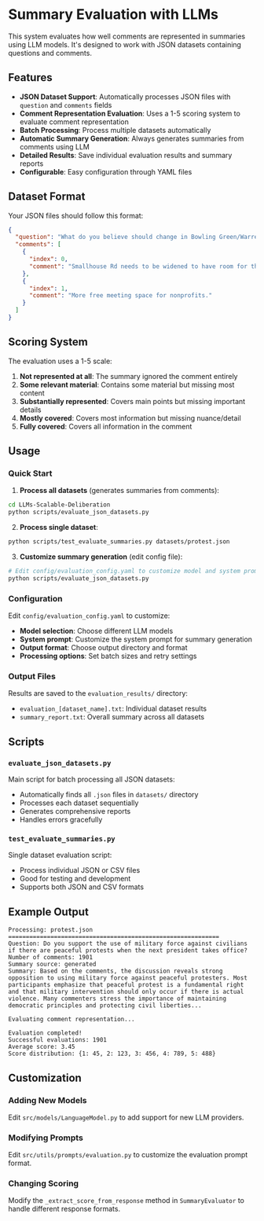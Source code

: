 # Summary Evaluation with LLMs

This system evaluates how well comments are represented in summaries using LLM models. It's designed to work with JSON datasets containing questions and comments.

## Features

- **JSON Dataset Support**: Automatically processes JSON files with `question` and `comments` fields
- **Comment Representation Evaluation**: Uses a 1-5 scoring system to evaluate comment representation
- **Batch Processing**: Process multiple datasets automatically
- **Automatic Summary Generation**: Always generates summaries from comments using LLM
- **Detailed Results**: Save individual evaluation results and summary reports
- **Configurable**: Easy configuration through YAML files

## Dataset Format

Your JSON files should follow this format:

```json
{
  "question": "What do you believe should change in Bowling Green/Warren County?",
  "comments": [
    {
      "index": 0,
      "comment": "Smallhouse Rd needs to be widened to have room for three lanes."
    },
    {
      "index": 1,
      "comment": "More free meeting space for nonprofits."
    }
  ]
}
```

## Scoring System

The evaluation uses a 1-5 scale:

1. **Not represented at all**: The summary ignored the comment entirely
2. **Some relevant material**: Contains some material but missing most content
3. **Substantially represented**: Covers main points but missing important details
4. **Mostly covered**: Covers most information but missing nuance/detail
5. **Fully covered**: Covers all information in the comment

## Usage

### Quick Start

1. **Process all datasets** (generates summaries from comments):
```bash
cd LLMs-Scalable-Deliberation
python scripts/evaluate_json_datasets.py
```

2. **Process single dataset**:
```bash
python scripts/test_evaluate_summaries.py datasets/protest.json
```

3. **Customize summary generation** (edit config file):
```bash
# Edit config/evaluation_config.yaml to customize model and system prompt
python scripts/evaluate_json_datasets.py
```

### Configuration

Edit `config/evaluation_config.yaml` to customize:

- **Model selection**: Choose different LLM models
- **System prompt**: Customize the system prompt for summary generation
- **Output format**: Choose output directory and format
- **Processing options**: Set batch sizes and retry settings

### Output Files

Results are saved to the `evaluation_results/` directory:

- `evaluation_[dataset_name].txt`: Individual dataset results
- `summary_report.txt`: Overall summary across all datasets

## Scripts

### `evaluate_json_datasets.py`

Main script for batch processing all JSON datasets:

- Automatically finds all `.json` files in `datasets/` directory
- Processes each dataset sequentially
- Generates comprehensive reports
- Handles errors gracefully

### `test_evaluate_summaries.py`

Single dataset evaluation script:

- Process individual JSON or CSV files
- Good for testing and development
- Supports both JSON and CSV formats

## Example Output

```
Processing: protest.json
============================================================
Question: Do you support the use of military force against civilians if there are peaceful protests when the next president takes office?
Number of comments: 1901
Summary source: generated
Summary: Based on the comments, the discussion reveals strong opposition to using military force against peaceful protesters. Most participants emphasize that peaceful protest is a fundamental right and that military intervention should only occur if there is actual violence. Many commenters stress the importance of maintaining democratic principles and protecting civil liberties...

Evaluating comment representation...

Evaluation completed!
Successful evaluations: 1901
Average score: 3.45
Score distribution: {1: 45, 2: 123, 3: 456, 4: 789, 5: 488}
```

## Customization

### Adding New Models

Edit `src/models/LanguageModel.py` to add support for new LLM providers.

### Modifying Prompts

Edit `src/utils/prompts/evaluation.py` to customize the evaluation prompt format.

### Changing Scoring

Modify the `_extract_score_from_response` method in `SummaryEvaluator` to handle different response formats.
